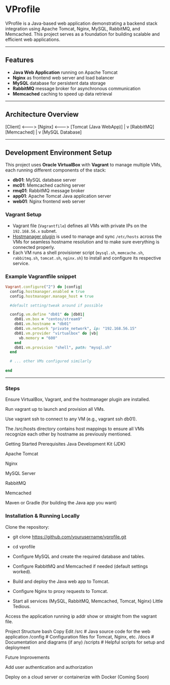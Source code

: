# VProfile

VProfile is a Java-based web application demonstrating a backend stack integration using Apache Tomcat, Nginx, MySQL, RabbitMQ, and Memcached. This project serves as a foundation for building scalable and efficient web applications.

---

## Features

- **Java Web Application** running on Apache Tomcat  
- **Nginx** as frontend web server and load balancer  
- **MySQL** database for persistent data storage  
- **RabbitMQ** message broker for asynchronous communication  
- **Memcached** caching to speed up data retrieval  

---

## Architecture Overview

[Client] <---> [Nginx] <---> [Tomcat (Java WebApp)]
|
v
[RabbitMQ] [Memcached]
|
v
[MySQL Database]



---

## Development Environment Setup

This project uses **Oracle VirtualBox** with **Vagrant** to manage multiple VMs, each running different components of the stack:

- **db01**: MySQL database server  
- **mc01**: Memcached caching server  
- **rmq01**: RabbitMQ message broker  
- **app01**: Apache Tomcat Java application server  
- **web01**: Nginx frontend web server  

### Vagrant Setup

- Vagrant file (`Vagrantfile`) defines all VMs with private IPs on the `192.168.56.x` subnet.  
- [Hostmanager plugin](https://github.com/devopsgroup-io/vagrant-hostmanager) is used to manage and sync `/etc/hosts` across the VMs for seamless hostname resolution and to make sure everything is connected properly.  
- Each VM runs a shell provisioner script (`mysql.sh`, `memcache.sh`, `rabbitmq.sh`, `tomcat.sh`, `nginx.sh`) to install and configure its respective service.

### Example Vagrantfile snippet

```ruby
Vagrant.configure("2") do |config|
  config.hostmanager.enabled = true
  config.hostmanager.manage_host = true

  #default setting/tweak around if possible

  config.vm.define "db01" do |db01|
    db01.vm.box = "centos/stream9"
    db01.vm.hostname = "db01"
    db01.vm.network "private_network", ip: "192.168.56.15"
    db01.vm.provider "virtualbox" do |vb|
      vb.memory = "600"
    end
    db01.vm.provision "shell", path: "mysql.sh"
  end

  # ... other VMs configured similarly
  
end
```
---
### Steps

Ensure VirtualBox, Vagrant, and the hostmanager plugin are installed.

Run vagrant up to launch and provision all VMs.

Use vagrant ssh <vm-name> to connect to any VM (e.g., vagrant ssh db01).

The /src/hosts directory contains host mappings to ensure all VMs recognize each other by hostname as previously mentioned.

Getting Started
Prerequisites
Java Development Kit (JDK)

Apache Tomcat

Nginx

MySQL Server

RabbitMQ

Memcached

Maven or Gradle (for building the Java app you want)

### Installation & Running Locally
Clone the repository:

- git clone https://github.com/yourusername/vprofile.git
- cd vprofile
- Configure MySQL and create the required database and tables.

- Configure RabbitMQ and Memcached if needed (default settings worked).

- Build and deploy the Java web app to Tomcat.

- Configure Nginx to proxy requests to Tomcat.

- Start all services (MySQL, RabbitMQ, Memcached, Tomcat, Nginx) Little Tedious.

Access the application running ip addr show or straight from the vagrant file.

Project Structure
bash
Copy
Edit
/src          # Java source code for the web application
/config       # Configuration files for Tomcat, Nginx, etc.
/docs         # Documentation and diagrams (if any)
/scripts      # Helpful scripts for setup and deployment


Future Improvements

Add user authentication and authorization

Deploy on a cloud server or containerize with Docker (Coming Soon)
